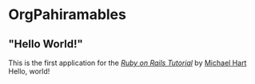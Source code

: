 # OrgPahiramables

## "Hello World!"

This is the first application for the [*Ruby on Rails Tutorial*](http://www.railstutorial.org/) by [Michael Hart](http://www.michaelhart.com/) Hello, world!